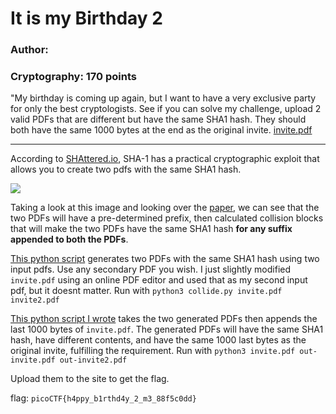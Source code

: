# It is my Birthday 2
### Author:
### Cryptography: 170 points

"My birthday is coming up again, but I want to have a very exclusive party for only the best cryptologists. See if you can solve my challenge, upload 2 valid PDFs that are different but have the same SHA1 hash. They should both have the same 1000 bytes at the end as the original invite. [invite.pdf](invite.pdf)

---

According to [SHAttered.io](https://shattered.io/), SHA-1 has a practical cryptographic exploit that allows you to create two pdfs with the same SHA1 hash.

![](https://shattered.io/static/pdf_format.png)

Taking a look at this image and looking over the [paper](https://shattered.io/static/shattered.pdf), we can see that the two PDFs will have a pre-determined prefix, then calculated collision blocks that will make the two PDFs have the same SHA1 hash **for any suffix appended to both the PDFs**.

[This python script](https://github.com/nneonneo/sha1collider/blob/master/collide.py) generates two PDFs with the same SHA1 hash using two input pdfs. Use any secondary PDF you wish. I just slightly modified `invite.pdf` using an online PDF editor and used that as my second input pdf, but it doesnt matter. Run with `python3 collide.py invite.pdf invite2.pdf`

[This python script I wrote](shatteredsolve.py) takes the two generated PDFs then appends the last 1000 bytes of `invite.pdf`. The generated PDFs will have the same SHA1 hash, have different contents, and have the same 1000 last bytes as the original invite, fulfilling the requirement. Run with `python3 invite.pdf out-invite.pdf out-invite2.pdf`

Upload them to the site to get the flag.

flag: `picoCTF{h4ppy_b1rthd4y_2_m3_88f5c0dd} `
